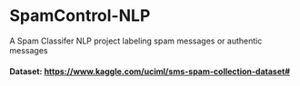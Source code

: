 # SpamControl-NLP
A Spam Classifer NLP project labeling spam messages or authentic messages

#### Dataset: https://www.kaggle.com/uciml/sms-spam-collection-dataset#
